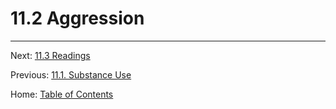 # 11.2 Aggression

--------

Next: [11.3 Readings](11.3_readings.md)

Previous: [11.1. Substance Use](11.1_substance_use.md)

Home: [Table of Contents](../README.md)
